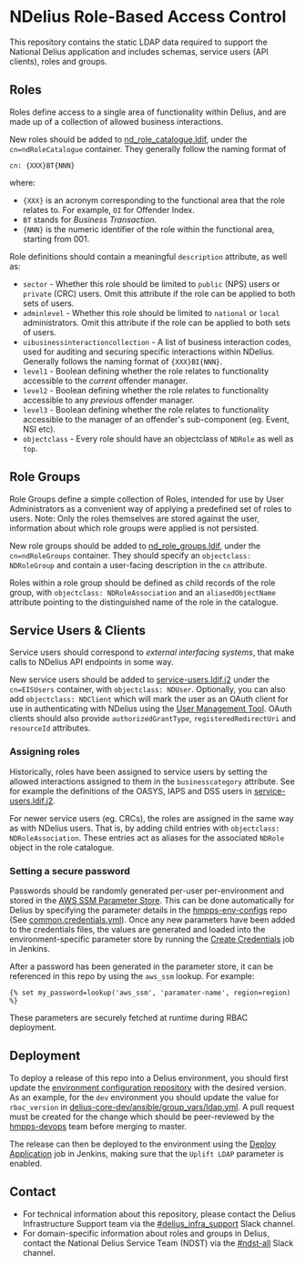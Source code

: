 # NDelius Role-Based Access Control

This repository contains the static LDAP data required to support the National Delius application and includes schemas, service users (API clients), roles and groups.

## Roles
Roles define access to a single area of functionality within Delius, and are made up of a collection of allowed business interactions.
 
New roles should be added to [nd_role_catalogue.ldif](roles/nd_role_catalogue.ldif), under the `cn=ndRoleCatalogue` container.
They generally follow the naming format of 
```
cn: {XXX}BT{NNN}
```
where:
* `{XXX}` is an acronym corresponding to the functional area that the role relates to. For example, `OI` for Offender Index.
* `BT` stands for *Business Transaction*.
* `{NNN}` is the numeric identifier of the role within the functional area, starting from 001.

Role definitions should contain a meaningful `description` attribute, as well as:
* `sector` - Whether this role should be limited to `public` (NPS) users or `private` (CRC) users. Omit this attribute if the role can be applied to both sets of users.
* `adminlevel` - Whether this role should be limited to `national` or `local` administrators. Omit this attribute if the role can be applied to both sets of users.
* `uibusinessinteractioncollection` - A list of business interaction codes, used for auditing and securing specific interactions within NDelius. Generally follows the naming format of `{XXX}BI{NNN}`.
* `level1` - Boolean defining whether the role relates to functionality accessible to the *current* offender manager.
* `level2` - Boolean defining whether the role relates to functionality accessible to any *previous* offender manager.
* `level3` - Boolean defining whether the role relates to functionality accessible to the manager of an offender's sub-component (eg. Event, NSI etc).
* `objectclass` - Every role should have an objectclass of `NDRole` as well as `top`.

## Role Groups
Role Groups define a simple collection of Roles, intended for use by User Administrators as a convenient way of applying a predefined set of roles to users. 
Note: Only the roles themselves are stored against the user, information about which role groups were applied is not persisted.

New role groups should be added to [nd_role_groups.ldif](roles/nd_role_groups.ldif), under the `cn=ndRoleGroups` container.
They should specify an `objectclass: NDRoleGroup` and contain a user-facing description in the `cn` attribute.

Roles within a role group should be defined as child records of the role group, with `objectclass: NDRoleAssociation` and an `aliasedObjectName` attribute pointing to the distinguished name of the role in the catalogue.

## Service Users & Clients
Service users should correspond to *external interfacing systems*, that make calls to NDelius API endpoints in some way.

New service users should be added to [service-users.ldif.j2](users/service-users.ldif.j2) under the `cn=EISUsers` container, with `objectclass: NDUser`.
Optionally, you can also add `objectclass: NDClient` which will mark the user as an OAuth client for use in authenticating with NDelius using the [User Management Tool](https://github.com/ministryofjustice/ndelius-um#authentication).
OAuth clients should also provide `authorizedGrantType`, `registeredRedirectUri` and `resourceId` attributes.

### Assigning roles
Historically, roles have been assigned to service users by setting the allowed interactions assigned to them in the `businesscategory` attribute.
See for example the definitions of the OASYS, IAPS and DSS users in [service-users.ldif.j2](users/service-users.ldif.j2).

For newer service users (eg. CRCs), the roles are assigned in the same way as with NDelius users.
That is, by adding child entries with `objectclass: NDRoleAssociation`. 
These entries act as aliases for the associated `NDRole` object in the role catalogue.

### Setting a secure password
Passwords should be randomly generated per-user per-environment and stored in the [AWS SSM Parameter Store](https://docs.aws.amazon.com/systems-manager/latest/userguide/systems-manager-parameter-store.html).
This can be done automatically for Delius by specifying the parameter details in the [hmpps-env-configs](https://github.com/ministryofjustice/hmpps-env-configs) repo (See [common.credentials.yml](https://github.com/ministryofjustice/hmpps-env-configs/blob/master/common/common.credentials.yml)).
Once any new parameters have been added to the credentials files, the values are generated and loaded into the environment-specific parameter store by running the [Create Credentials](https://jenkins.engineering-dev.probation.hmpps.dsd.io/job/DAMS/job/Environments/job/delius-core-dev/job/Security/job/Create_credentials/) job in Jenkins.

After a password has been generated in the parameter store, it can be referenced in this repo by using the `aws_ssm` lookup. For example:
```jinja2
{% set my_password=lookup('aws_ssm', 'paramater-name', region=region) %}
```
These parameters are securely fetched at runtime during RBAC deployment.

## Deployment
To deploy a release of this repo into a Delius environment, you should first update the [environment configuration repository](https://github.com/ministryofjustice/hmpps-env-configs) with the desired version.
As an example, for the `dev` environment you should update the value for `rbac_version` in [delius-core-dev/ansible/group_vars/ldap.yml](https://github.com/ministryofjustice/hmpps-env-configs/blob/master/delius-core-dev/ansible/group_vars/ldap.yml).
A pull request must be created for the change which should be peer-reviewed by the [hmpps-devops](https://github.com/orgs/ministryofjustice/teams/hmpps-devops) team before merging to master.

The release can then be deployed to the environment using the [Deploy Application](https://jenkins.engineering-dev.probation.hmpps.dsd.io/job/DAMS/job/Environments/job/delius-core-dev/job/Delius/job/Deploy%20application/) job in Jenkins, making sure that the `Uplift LDAP` parameter is enabled.

## Contact
* For technical information about this repository, please contact the Delius Infrastructure Support team via the [#delius_infra_support](https://mojdt.slack.com/archives/CNXK9893K) Slack channel.
* For domain-specific information about roles and groups in Delius, contact the National Delius Service Team (NDST) via the [#ndst-all](https://mojdt.slack.com/archives/GEAGES37Y) Slack channel.
